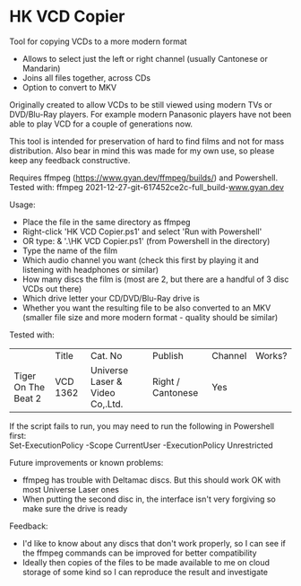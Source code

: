 # HK VCD Copier
Tool for copying VCDs to a more modern format

- Allows to select just the left or right channel (usually Cantonese or Mandarin)
- Joins all files together, across CDs
- Option to convert to MKV


Originally created to allow VCDs to be still viewed using modern TVs or DVD/Blu-Ray players. For example modern Panasonic players have not been able to play VCD for a couple of generations now.

This tool is intended for preservation of hard to find films and not for mass distribution. Also bear in mind this was made for my own use, so please keep any feedback constructive.

Requires ffmpeg (https://www.gyan.dev/ffmpeg/builds/) and Powershell.
Tested with: ffmpeg 2021-12-27-git-617452ce2c-full_build-www.gyan.dev

Usage:
- Place the file in the same directory as ffmpeg
- Right-click 'HK VCD Copier.ps1' and select 'Run with Powershell'
- OR type: & '.\HK VCD Copier.ps1' (from Powershell in the directory)
- Type the name of the film
- Which audio channel you want (check this first by playing it and listening with headphones or similar)
- How many discs the film is (most are 2, but there are a handful of 3 disc VCDs out there)
- Which drive letter your CD/DVD/Blu-Ray drive is
- Whether you want the resulting file to be also converted to an MKV (smaller file size and more modern format - quality should be similar)

Tested with:<br/>

<table>
  <th><td>Title</td><td>Cat. No</td><td>Publish</td><td>Channel</td><td>Works?</td></th>
  <tr><td>Tiger On The Beat 2</td><td>VCD 1362</td><td>Universe Laser & Video Co,.Ltd.</td><td>Right / Cantonese</td><td>Yes</td></tr>
</table>

If the script fails to run, you may need to run the following in Powershell first:<br/>
Set-ExecutionPolicy -Scope CurrentUser -ExecutionPolicy Unrestricted


Future improvements or known problems:
- ffmpeg has trouble with Deltamac discs. But this should work OK with most Universe Laser ones
- When putting the second disc in, the interface isn't very forgiving so make sure the drive is ready


Feedback:
- I'd like to know about any discs that don't work properly, so I can see if the ffmpeg commands can be improved for better compatibility
- Ideally then copies of the files to be made available to me on cloud storage of some kind so I can reproduce the result and investigate
